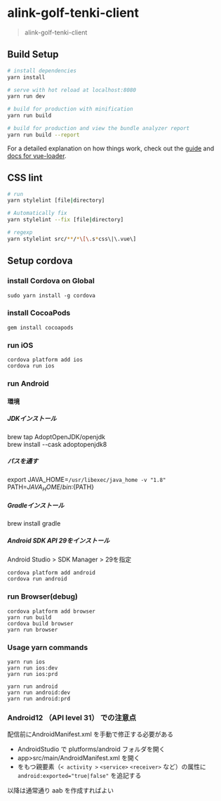 # alink-golf-tenki-client

> alink-golf-tenki-client

## Build Setup

``` bash
# install dependencies
yarn install

# serve with hot reload at localhost:8080
yarn run dev

# build for production with minification
yarn run build

# build for production and view the bundle analyzer report
yarn run build --report
```

For a detailed explanation on how things work, check out the [guide](http://vuejs-templates.github.io/webpack/) and [docs for vue-loader](http://vuejs.github.io/vue-loader).

## CSS lint
``` bash
# run 
yarn stylelint [file|directory]

# Automatically fix
yarn stylelint --fix [file|directory]

# regexp
yarn stylelint src/**/*\[\.s*css\|\.vue\]
```

## Setup cordova

### install Cordova on Global

```
sudo yarn install -g cordova
```

### install CocoaPods

```
gem install cocoapods
```

### run iOS

```
cordova platform add ios
cordova run ios
```

### run Android

#### 環境

##### JDKインストール
brew tap AdoptOpenJDK/openjdk  
brew install --cask adoptopenjdk8

##### パスを通す
export JAVA_HOME=`/usr/libexec/java_home -v "1.8"`
PATH=${JAVA_HOME}/bin:${PATH}

##### Gradleインストール
brew install gradle

##### Android SDK API 29をインストール
Android Studio > SDK Manager > 29を指定

```
cordova platform add android
cordova run android
```

### run Browser(debug)

```
cordova platform add browser
yarn run build
cordova build browser
yarn run browser
```

### Usage yarn commands

```
yarn run ios
yarn run ios:dev
yarn run ios:prd

yarn run android
yarn run android:dev
yarn run android:prd
```

### Android12 （API level 31） での注意点

配信前にAndroidManifest.xml を手動で修正する必要がある
- AndroidStudio で plutforms/android フォルダを開く
- app>src/main/AndroidManifest.xml を開く
- <intent-filter>をもつ親要素（`< activity >` `<service>` `<receiver>` など）の属性に `android:exported="true|false"` を追記する  

以降は通常通り aab を作成すればよい
